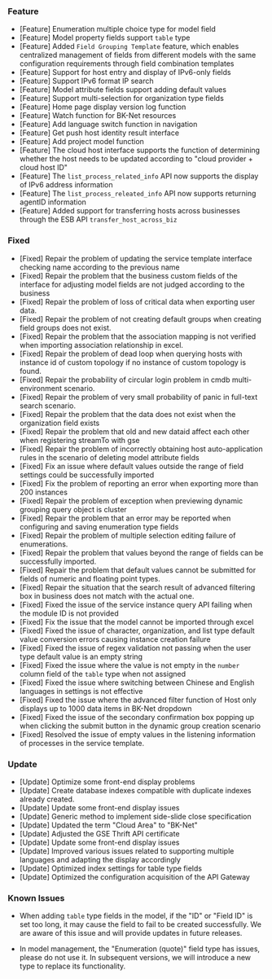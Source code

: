 ### Feature

- [Feature] Enumeration multiple choice type for model field
- [Feature] Model property fields support `table` type
- [Feature] Added `Field Grouping Template` feature, which enables centralized management of fields from different models with the same configuration requirements through field combination templates
- [Feature] Support for host entry and display of IPv6-only fields
- [Feature] Support IPv6 format IP search
- [Feature] Model attribute fields support adding default values
- [Feature] Support multi-selection for organization type fields
- [Feature] Home page display version log function
- [Feature] Watch function for BK-Net resources
- [Feature] Add language switch function in navigation
- [Feature] Get push host identity result interface
- [Feature] Add project model function
- [Feature] The cloud host interface supports the function of determining whether the host needs to be updated according to "cloud provider + cloud host ID"
- [Feature] The `list_process_related_info` API now supports the display of IPv6 address information
- [Feature] The `list_process_releated_info` API now supports returning agentID information
- [Feature] Added support for transferring hosts across businesses through the ESB API `transfer_host_across_biz` 

### Fixed

- [Fixed] Repair the problem of updating the service template interface checking name according to the previous name
- [Fixed] Repair the problem that the business custom fields of the interface for adjusting model fields are not judged according to the business
- [Fixed] Repair the problem of loss of critical data when exporting user data.
- [Fixed] Repair the problem of not creating default groups when creating field groups does not exist.
- [Fixed] Repair the problem that the association mapping is not verified when importing association relationship in excel.
- [Fixed] Repair the problem of dead loop when querying hosts with instance id of custom topology if no instance of custom topology is found.
- [Fixed] Repair the probability of circular login problem in cmdb multi-environment scenario.
- [Fixed] Repair the problem of very small probability of panic in full-text search scenario.
- [Fixed] Repair the problem that the data does not exist when the organization field exists
- [Fixed] Repair the problem that old and new dataid affect each other when registering streamTo with gse
- [Fixed] Repair the problem of incorrectly obtaining host auto-application rules in the scenario of deleting model attribute fields
- [Fixed] Fix an issue where default values outside the range of field settings could be successfully imported
- [Fixed] Fix the problem of reporting an error when exporting more than 200 instances
- [Fixed] Repair the problem of exception when previewing dynamic grouping query object is cluster
- [Fixed] Repair the problem that an error may be reported when configuring and saving enumeration type fields
- [Fixed] Repair the problem of multiple selection editing failure of enumerations.
- [Fixed] Repair the problem that values beyond the range of fields can be successfully imported.
- [Fixed] Repair the problem that default values cannot be submitted for fields of numeric and floating point types.
- [Fixed] Repair the situation that the search result of advanced filtering box in business does not match with the actual one.
- [Fixed] Fixed the issue of the service instance query API failing when the module ID is not provided
- [Fixed] Fix the issue that the model cannot be imported through excel
- [Fixed] Fixed the issue of character, organization, and list type default value conversion errors causing instance creation failure 
- [Fixed] Fixed the issue of regex validation not passing when the user type default value is an empty string 
- [Fixed] Fixed the issue where the value is not empty in the `number` column field of the `table` type when not assigned
- [Fixed] Fixed the issue where switching between Chinese and English languages in settings is not effective
- [Fixed] Fixed the issue where the advanced filter function of Host only displays up to 1000 data items in BK-Net dropdown
- [Fixed] Fixed the issue of the secondary confirmation box popping up when clicking the submit button in the dynamic group creation scenario
- [Fixed] Resolved the issue of empty values in the listening information of processes in the service template.

### Update

- [Update] Optimize some front-end display problems
- [Update] Create database indexes compatible with duplicate indexes already created.
- [Update] Update some front-end display issues
- [Update] Generic method to implement side-slide close specification
- [Update] Updated the term "Cloud Area" to "BK-Net"
- [Update] Adjusted the GSE Thrift API certificate
- [Update] Update some front-end display issues
- [Update] Improved various issues related to supporting multiple languages and adapting the display accordingly
- [Update] Optimized index settings for table type fields 
- [Update] Optimized the configuration acquisition of the API Gateway



### Known Issues

- When adding `table` type fields in the model, if the "ID" or "Field ID" is set too long, it may cause the field to fail to be created successfully. We are aware of this issue and will provide updates in future releases.

- In model management, the "Enumeration (quote)" field type has issues, please do not use it. In subsequent versions, we will introduce a new type to replace its functionality.


